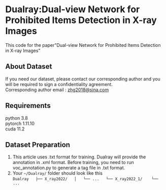 # Dualray:Dual-view Network for Prohibited Items Detection in X-ray Images
This code for the paper"Dual-view Network for Prohibited Items Detection in X-ray Images"  

## About Dataset
If you need our dataset, please contact our corresponding author and you will be required to sign a confidentiality agreement.  
Corresponding author email : zhg2018@sina.com  

## Requirements
python 3.8  
pytorch 1.11.10  
cuda 11.2  

## Dataset Preparation
1. This article uses .txt format for training. Dualray will provide the annotation in .xml format. Before training, you need to run voc_annotation.py to generate a tag file in .txt format.  
2. Your `~/Dualray/` folder should look like this  
`Dualray  
├── X_ray2022/  
│   └── ...  
└── X_ray2022_1/   
    └── ...  `
